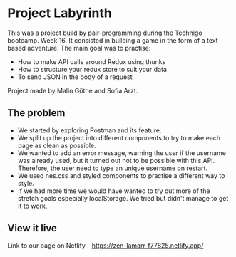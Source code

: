 # Project Labyrinth
This was a project build by pair-programming during the Technigo bootcamp. Week 16. It consisted in building a game in the form of a text based adventure. The main goal was to practise:

- How to make API calls around Redux using thunks
- How to structure your redux store to suit your data
- To send JSON in the body of a request

Project made by Malin Göthe and Sofia Arzt.

## The problem

- We started by exploring Postman and its feature. 
- We split up the project into different components to try to make each page as clean as possible.
- We wanted to add an error message, warning the user if the username was already used, but it turned out   not to be possible with this API. Therefore, the user need to type an unique username on restart.
- We used nes.css and styled components to practise a different way to style.
- If we had more time we would have wanted to try out more of the stretch goals especially localStorage. We tried but didn't manage to get it to work.

## View it live

Link to our page on Netlify - https://zen-lamarr-f77825.netlify.app/
